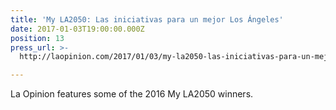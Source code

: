 ```yaml
---
title: 'My LA2050: Las iniciativas para un mejor Los Ángeles'
date: 2017-01-03T19:00:00.000Z
position: 13
press_url: >-
  http://laopinion.com/2017/01/03/my-la2050-las-iniciativas-para-un-mejor-los-angeles/

---
```




La Opinion features some of the 2016 My LA2050 winners.

